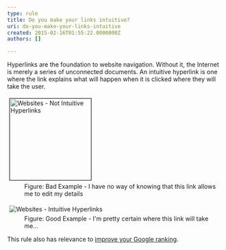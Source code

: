```yaml
---
type: rule
title: Do you make your links intuitive?
uri: do-you-make-your-links-intuitive
created: 2015-02-16T01:55:22.0000000Z
authors: []

---
```




<span class='intro'> <p>Hyperlinks are the foundation to website navigation. Without 
     it, the Internet is merely a series of unconnected 
     documents. An intuitive hyperlink is one where the link 
     explains what will happen when it is clicked where they will 
     take the user.
                </p> </span>

<dl class="badImage"><dt> 
      <img border="1" alt="Websites - Not Intuitive Hyperlinks" src="http&#58;//www.ssw.com.au/SSW/Standards/Rules/Images/Websites_NotIntuitiveHyperlinks.gif" style="margin&#58;5px;width&#58;190px;" />
   </dt><dd>Figure&#58; Bad Example - I have no way of knowing that this link allows me to edit my details</dd></dl><dl class="goodImage"><dt> 
      <img alt="Websites - Intuitive Hyperlinks" src="http&#58;//www.ssw.com.au/SSW/Standards/Rules/Images/Websites_IntuitiveHyperlinks.gif" style="margin&#58;5px;" />
   </dt><dd>Figure&#58; Good Example - I'm pretty certain where this link will take me...</dd></dl><p> This rule also has relevance to 
   <a href="http&#58;//www.ssw.com.au/SSW/Standards/Rules/RulesToBetterGoogleRankings.aspx#Relevancy">improve your Google ranking</a>. </p>


